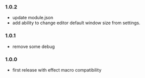 ### 1.0.2
* update module.json
* add ability to change editor default window size from settings.

### 1.0.1
* remove some debug

### 1.0.0
* first release with effect macro compatibility
